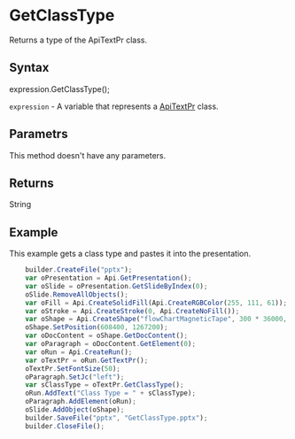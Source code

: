 # GetClassType

Returns a type of the ApiTextPr class.

## Syntax

expression.GetClassType();

`expression` - A variable that represents a [ApiTextPr](../ApiTextPr.md) class.

## Parametrs

This method doesn't have any parameters.

## Returns

String

## Example

This example gets a class type and pastes it into the presentation.

```javascript
	builder.CreateFile("pptx");
	var oPresentation = Api.GetPresentation();
	var oSlide = oPresentation.GetSlideByIndex(0);
	oSlide.RemoveAllObjects();
	var oFill = Api.CreateSolidFill(Api.CreateRGBColor(255, 111, 61));
	var oStroke = Api.CreateStroke(0, Api.CreateNoFill());
	var oShape = Api.CreateShape("flowChartMagneticTape", 300 * 36000, 130 * 36000, oFill, oStroke);
	oShape.SetPosition(608400, 1267200);
	var oDocContent = oShape.GetDocContent();
	var oParagraph = oDocContent.GetElement(0);
	var oRun = Api.CreateRun();
	var oTextPr = oRun.GetTextPr();
	oTextPr.SetFontSize(50);
	oParagraph.SetJc("left");
	var sClassType = oTextPr.GetClassType();
	oRun.AddText("Class Type = " + sClassType);
	oParagraph.AddElement(oRun);
	oSlide.AddObject(oShape);
	builder.SaveFile("pptx", "GetClassType.pptx");
	builder.CloseFile();
```